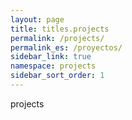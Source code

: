 ```yaml
---
layout: page
title: titles.projects
permalink: /projects/
permalink_es: /proyectos/
sidebar_link: true
namespace: projects
sidebar_sort_order: 1
---
```


projects